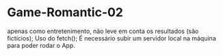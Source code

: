 # Game-Romantic-02
apenas como entretenimento, não leve em conta os resultados (são fictícios);
Uso do fetch();
É necessário subir um servidor local na máquina para poder rodar o App.
